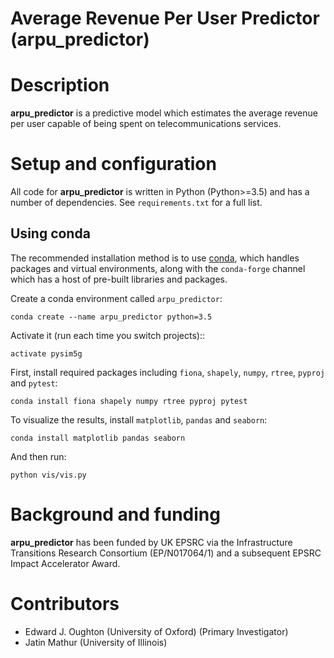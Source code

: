 Average Revenue Per User Predictor (arpu_predictor)
===========================================

Description
===========
**arpu_predictor** is a predictive model which estimates the average revenue per user capable
of being spent on telecommunications services.


Setup and configuration
=======================

All code for **arpu_predictor** is written in Python (Python>=3.5) and has a number of dependencies.
See `requirements.txt` for a full list.

Using conda
-----------

The recommended installation method is to use [conda](http://conda.pydata.org/miniconda.html),
which handles packages and virtual environments,
along with the `conda-forge` channel which has a host of pre-built libraries and packages.

Create a conda environment called `arpu_predictor`:

    conda create --name arpu_predictor python=3.5

Activate it (run each time you switch projects)::

    activate pysim5g

First, install required packages including `fiona`, `shapely`, `numpy`, `rtree`, `pyproj` and `pytest`:

    conda install fiona shapely numpy rtree pyproj pytest

To visualize the results, install `matplotlib`, `pandas` and `seaborn`:

    conda install matplotlib pandas seaborn

And then run:

    python vis/vis.py

Background and funding
======================

**arpu_predictor** has been funded by UK EPSRC via the Infrastructure Transitions Research
Consortium (EP/N017064/1) and a subsequent EPSRC Impact Accelerator Award.

Contributors
============
- Edward J. Oughton (University of Oxford) (Primary Investigator)
- Jatin Mathur (University of Illinois)
